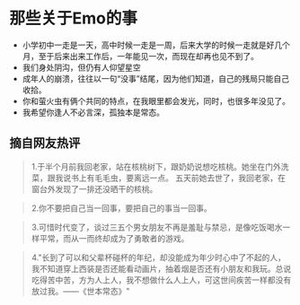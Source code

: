 # 那些关于Emo的事

- 小学初中一走是一天，高中时候一走是一周，后来大学的时候一走就是好几个月，至于后来出来工作后，一年能见一次，而现在却再也见不到了。
- 我们身处阴沟，但仍有人仰望星空
- 成年人的崩溃，往往以一句“没事”结尾，因为他们知道，自己的残局只能自己收拾。
- 你和萤火虫有俩个共同的特点，在我眼里都会发光，同时，也很多年没见了。
- 我希望你逢人不必言深，孤独本是常态。

## 摘自网友热评

>1.于半个月前我回老家，站在核桃树下，跟奶奶说想吃核桃。她坐在门外洗菜，跟我说书上有毛毛虫，要离远一点。
>五天前她去世了，我回老家，在窗台外发现了一排还没晒干的核桃。

>2.你不要把自己当一回事，要把自己的事当一回事。

>3.可惜时代变了，谈过三五个男女朋友不再是羞耻与禁忌，是像吃饭喝水一样平常，而从一而终却成为了勇敢者的游戏。

> 4."长到了可以和父辈杯碰杯的年纪，却没能成为年少时心中了不起的人，我不知道穿上西装是否还能看动画片，抽着烟是否还有小朋友和我玩。总说吃得苦中苦，方为人上人，我不想做什么人上人，可这世间疾苦一样都没有放过我。——《世本常态》"





